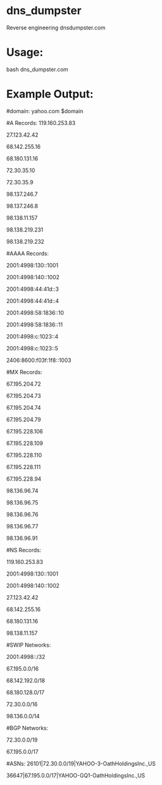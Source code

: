 # dns_dumpster
Reverse engineering dnsdumpster.com

# Usage:

bash dns_dumpster.com

# Example Output:

#domain:
yahoo.com $domain

#A Records:
119.160.253.83

27.123.42.42

68.142.255.16

68.180.131.16

72.30.35.10

72.30.35.9

98.137.246.7

98.137.246.8

98.138.11.157

98.138.219.231

98.138.219.232



#AAAA Records:

2001:4998:130::1001

2001:4998:140::1002

2001:4998:44:41d::3

2001:4998:44:41d::4

2001:4998:58:1836::10

2001:4998:58:1836::11

2001:4998:c:1023::4

2001:4998:c:1023::5

2406:8600:f03f:1f8::1003


#MX Records:

67.195.204.72

67.195.204.73

67.195.204.74

67.195.204.79

67.195.228.106

67.195.228.109

67.195.228.110

67.195.228.111

67.195.228.94

98.136.96.74

98.136.96.75

98.136.96.76

98.136.96.77

98.136.96.91


#NS Records:

119.160.253.83

2001:4998:130::1001

2001:4998:140::1002

27.123.42.42

68.142.255.16

68.180.131.16

98.138.11.157



#SWIP Networks: 

2001:4998::/32

67.195.0.0/16

68.142.192.0/18

68.180.128.0/17

72.30.0.0/16

98.136.0.0/14


#BGP Networks:

72.30.0.0/19

67.195.0.0/17


#ASNs:
26101|72.30.0.0/19|YAHOO-3-OathHoldingsInc.,US

36647|67.195.0.0/17|YAHOO-GQ1-OathHoldingsInc.,US

